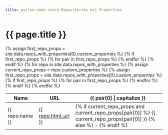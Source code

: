 ```yaml
---
title: pyiron-node-store Repositories mit Properties
---
```


<h1>{{ page.title }}</h1>

<table>
<thead>
  <tr>
    <th>Name</th>
    <th>URL</th>
    {% assign first_repo_props = site.data.repos_with_properties[0].custom_properties %}
    {% if first_repo_props %}
      {% for pair in first_repo_props %}
        <th>{{ pair[0] | capitalize }}</th>
      {% endfor %}
    {% endif %}
  </tr>
</thead>
<tbody>
  {% for repo in site.data.repos_with_properties %}
    <tr>
      <td>{{ repo.name }}</td>
      <td><a href="{{ repo.html_url }}">{{ repo.html_url }}</a></td>
      {% assign current_repo_props = repo.custom_properties %}
      {% assign first_repo_props = site.data.repos_with_properties[0].custom_properties %}
      {% if first_repo_props %}
        {% for pair in first_repo_props %}
          <td>
            {% if current_repo_props and current_repo_props[pair[0]] %}
              {{ current_repo_props[pair[0]] }}
            {% else %}
              -
            {% endif %}
          </td>
        {% endfor %}
      {% endif %}
    </tr>
  {% endfor %}
</tbody>
</table>

<script src="/test_node_store_pages/assets/js/script.js"></script>
